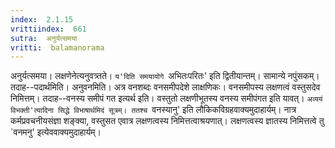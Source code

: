 ```yaml
---
index:  2.1.15
vrittiindex:  661
sutra:  अनुर्यत्समया
vritti:  balamanorama 
---
```


अनुर्यत्समया। लक्षणेनेत्यनुवत्र्तते। `य'दिति समयायोगे `अभितःपरितः' इति द्वितीयान्तम्। सामान्ये नपुंसकम्। तदाह--पदार्थमिति। अनुवनमिति। अत्र वनशब्दः वनसमीपदेशे लाक्षणिकः। वनसमीपस्य लक्षणत्वं वस्तुसदेव निमित्तम्। तदाह--वनस्य समीपं गत इत्यर्थ इति। वस्तुतो लक्षणीभूतस्य वनस्य समीपंगत इति यावत्। `अव्ययं विभक्ती'त्यादिना सिद्धे विभाषार्थमिदं सूत्रम्। ततश्च `वनस्यानु' इति लौकिकविग्रहवाक्यमुदाहार्यम्। नात्र कर्मप्रवचनीयसंज्ञा शङ्क्या, वस्तुसत एवात्र लक्षणत्वस्य निमित्तत्वाश्रयणात्। लक्षणत्वस्य ज्ञातस्य निमित्तत्वे तु `वनमनु' इत्येववाक्यमुदाहार्यम्।

